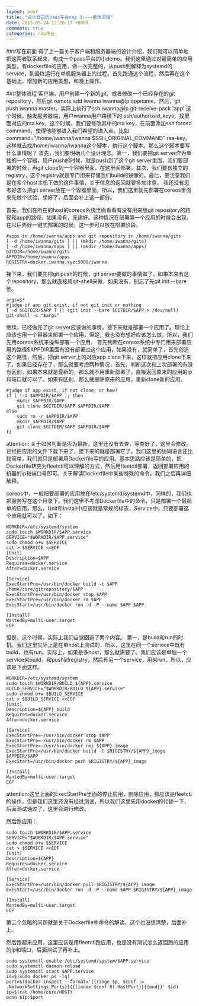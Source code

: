```yaml
---
layout: post
title: "设计自己的paas平台nap 3----整体流程"
date: 2015-05-24 12:20:17 +0800
comments: true
categories: nap平台
---
```

###写在前面
有了上一篇关于客户端和服务器端的设计介绍，我们就可以简单地把这两者联系起来，构成一个paas平台的小demo。我们这里通过对最简单的应用类型，有dockerfile的应用，做一次完整的，从push到解释为systemd的service，到最终运行在单机服务器上的过程，首先跑通这个流程，然后再在这个基础上，增加新的应用类型，和晚上操作。
<!--more-->

###整体流程
客户端，用户创建一个新的git，或者修改一个已经存在的git repository，然后git remote add iwanna iwanna@ip:appname，然后，git push iwanna master。实际上执行了ssh iwanna@ip git-receive-pack 'app'
这个时候，触发服务器端，用户iwanna用户路径下的.ssh/authorized_keys，找里面对应的rsa key，这个时候，我们要修改其中的rsa key，在前面添加ssh forced command，使得他能够进入我们希望的进入点。比如command="/home/iwanna/iwanna $SSH_ORIGINAL_COMMAND" rsa-key。这样就去找/home/iwanna/iwanna这个脚本，执行这个脚本。那么这个脚本要写什么事情呢？
首先，我们要明确几个设计理念。第一，我们要把git server作为单独的一个容器，用户push的时候，就是push到了这个git server里面，我们要部署的时候，再git clone到一个容器里面，在这里面部署。其次，我们要有独立的registry，这个registry就是专门用来存储我们build的镜像的。最后，要注意我们是在多个host主机下做的这件事情，关于信息的返回就要多加注意。
我还没有思考好怎么把git server放在一个容器里面，所以，我们这里就先部署在coreos里面来先做个试验，想好了，后面会补上这一部分。

首先，我们在所在的host的coreos系统里面看看有没有用来放git repository的路径和app的路径，如果没有，先建好。这种情况在部署第一个应用的时候会出现，在以后弄好一键式部署的时候，这一步可以放在部署阶段。
```
#apps in /home/iwanna/apps and git repository in /home/iwanna/gits
[ -d /home/iwanna/gits ] || (mkdir /home/iwanna/gits)
[ -d /home/iwanna/apps ] || (mkdir /home/iwanna/apps)
GITDIR=/home/iwanna/gits
APPDIR=/home/iwanna/apps
REGISTRY=docker.iwanna.xyz:5000/iwanna
```
接下来，我们要先把git push的时候，git server要做的事情做了。如果本来有这个repository，那么就直接用git-shell来做，如果没有，别忘了先git init --bare他。
```
args=$*
#judge if app git exist, if not git init or nothing
[ -d $GITDIR/$APP ] || (git init --bare $GITDIR/$APP > /dev/null)
git-shell -c "$args"
```
继续。已经做完了git server应该做的事情。接下来就是部署一个应用了。理论上应该也用一个容器来部署一个应用，但是，我也没有想好应该怎么做，所以，我们先用coreos系统来操纵部署一个应用。
首先判断在coreos系统中专门用来部署应用的路径$APPDIR里面有没有部署过这个应用，如果没有，就简单了，首先创造这个路径，然后，把git server上的对应app clone下来，这样就把应用clone下来了。如果已经存在了，那么就要考虑两种情况，首先，判断这次和上次部署的有没有区别，如果本来就是最新的，那么就不用重新部署了，直接返回原来的应用的ip和端口就可以了。如果有区别，那么就删除原来的应用，重新clone新的应用。
```
#judge if app exist, if not clone, or how?
if [ !-d $APPDIR/$APP ]; then
	mkdir $APPDIR/$APP
	git clone $GITDIR/$APP $APPDIR/$APP
else
	sudo rm -r $APPDIR/$APP
	mkdir $APPDIR/$APP
	git clone $GITDIR/$APP $APPDIR/$APP
fi
```
attention: 关于如何判断是否为最新，这里还没有去查，等查好了，这里会修改。
已经把应用的文件下载下来了，接下来的就是部署它了。我们这里的协同语言还比较简单，我们就只是部署用Dockerfile写的应用。基本思路应该是简单的，把Dockerfile转变为fleetctl可以理解的方式，然后用fleetctl部署，返回部署应用的机器的ip和端口号即可。关于解读Dockerfile中某些特殊的命令，我们之后再详细解释。

coreos中，一般把要部署的应用放在/etc/systemd/systemd中，同样的，我们也把服务写在这个目录下。我们这里不考虑Dockerfile中的命令，只是部署一个最简单的应用，那么，Unit和Install中应该就是常规的标志，Service中，只要部署这个应用就可以了。如下：
```
WORKDIR=/etc/systemd/system
sudo touch $WORKDIR/$APP.service
SERVICE="$WORKDIR/$APP.service"
sudo chmod o+w $SERVICE
cat > $SERVICE <<EOF
[Unit]
Description=$APP
Requires=docker.service
After=docker.service

[Service]
ExecStartPre=/usr/bin/docker build -t $APP /home/core/gitrepository/$APP
ExecStartPre=/usr/bin/docker stop $APP
ExecStartPre=/usr/bin/docker rm $APP
ExecStart=/usr/bin/docker run -d -P --name $APP $APP

[Install]
WantedBy=multi-user.target
EOF
```
但是，这个时候，实际上我们自觉回避了两个内容。
第一，是build和run的时机。我们这里实际上是在单host上测试的，所以，这里在同一个service中既有build，也有run。实际上，如果是多host，那么就需要了。我们应该是单独一个service来build，和push到registry，然后有另一个service，用来run。所以，应该是下面这样。
```
WORKDIR=/etc/systemd/system
sudo touch $WORKDIR/BUILD_${APP}.service
BUILD_SERVICE="$WORKDIR/BUILD_${APP}.service"
sudo chmod o+w $BUILD_SERVICE
cat > $BUILD_SERVICE <<EOF
[Unit]
Description=${APP}_build
Requires=docker.service
After=docker.service

[Service]
ExecStartPre=-/usr/bin/docker stop $APP
ExecStartPre=-/usr/bin/docker rm $APP
ExecStartPre=-/usr/bin/docker rmi ${APP}_image
ExecStartPre=/usr/bin/docker build -t $RIGISTRY/${APP}_image $APPDIR/$APP
ExecStart=/usr/bin/docker push $RIGISTRY/${APP}_image

[Install]
WantedBy=multi-user.target
EOF
```
attention:这里上面的ExecStartPre里面的停止应用，删除应用，都应该是fleetctl的操作，但是我们这里还没有经过测试，所以我们这里先用docker的代替一下，后面测试通过了，这里会进行修改。

然后跑应用：
```
sudo touch $WORKDIR/$APP.service
SERVICE="$WORKDIR/$APP.service"
sudo chmod o+w $SERVICE
cat > $SERVICE <<EOF
[Unit]
Description=${APP}
Requires=docker.service
After=docker.service

[Service]
ExecStartPre=/usr/bin/docker pull $RIGISTRY/${APP}_image
ExecStart=/usr/bin/docker run -d -P --name $APP $RIGISTRY/${APP}_image

[Install]
WantedBy=multi-user.target
EOF
```

第二个忽略的问题就是关于Dockerfile中命令的解读，这个也没想清楚，后面补上。

然后跑起来应用。这里应该是用fleetctl跑应用，也是没有测试怎么返回跑的应用的ip和端口，后面测试了再补上。
```
sudo systemctl enable /etc/systemd/system/$APP.service
sudo systemctl daemon-reload
sudo systemctl start $APP.service
id=$(sudo docker ps -lq)
port=$(docker inspect --format='{{range $p, $conf := .NetworkSettings.Ports}}{{(index $conf 0).HostPort}}{{end}}' $id)
ip=$(cat /home/core/HOST)
echo $ip:$port
```